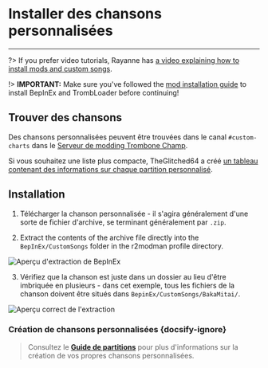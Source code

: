 # Installer des chansons personnalisées
---
?> If you prefer video tutorials, Rayanne has [a video explaining how to install mods and custom songs](https://youtu.be/6msFI8Sz1UQ).

!> **IMPORTANT:** Make sure you've followed the [mod installation guide](installing-r2modman) to install BepInEx and TrombLoader before continuing!

## Trouver des chansons

Des chansons personnalisées peuvent être trouvées dans le canal `#custom-charts` dans le [Serveur de modding Trombone Champ](https://discord.gg/KVzKRsbetJ).

Si vous souhaitez une liste plus compacte, TheGlitched64 a créé [un tableau contenant des informations sur chaque partition personnalisé](https://docs.google.com/spreadsheets/d/1xpoUnHdSJFqOQEK_637-HCECYtJsgK91oY4dRuDMtik/edit?usp=sharing).

## Installation

1. Télécharger la chanson personnalisée - il s'agira généralement d'une sorte de fichier d'archive, se terminant généralement par `.zip`.

2. Extract the contents of the archive file directly into the `BepInEx/CustomSongs` folder in the r2modman profile directory.

![Aperçu d'extraction de BepInEx](../docs/files/customsongextract.png)

3. Vérifiez que la chanson est juste dans un dossier au lieu d'être imbriquée en plusieurs - dans cet exemple, tous les fichiers de la chanson doivent être situés dans `BepinEx/CustomSongs/BakaMitai/`.

![Aperçu correct de l'extraction](../docs/files/customsongcorrect.png)

### Création de chansons personnalisées {docsify-ignore}

> Consultez le [**Guide de partitions**](creating-charts) pour plus d'informations sur la création de vos propres chansons personnalisées.